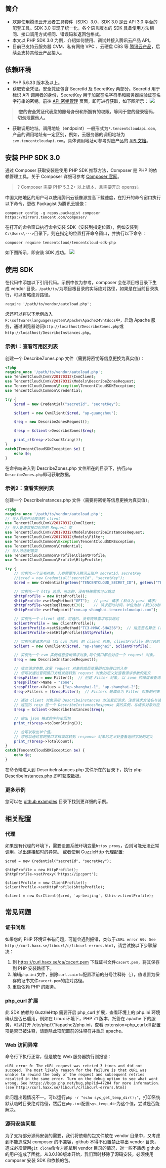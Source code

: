## 简介

* 欢迎使用腾讯云开发者工具套件（SDK）3.0，SDK 3.0 是云 API 3.0 平台的配套工具。SDK 3.0 实现了统一化，各个语言版本的 SDK 具备使用方法相同、接口调用方式相同、错误码和返回包格式。
* 本文以 PHP SDK 3.0 为例，介绍如何使用、调试并接入腾讯云产品 API。
* 目前已支持云服务器 CVM、私有网络 VPC 、云硬盘 CBS 等 [腾讯云产品](https://cloud.tencent.com/document/sdk/Description)，后续会支持其他云产品接入。

## 依赖环境

* PHP 5.6.33 版本及以上。
* 获取安全凭证。安全凭证包含 SecretId 及 SecretKey 两部分。SecretId 用于标识 API 调用者的身份，SecretKey 用于加密签名字符串和服务器端验证签名字符串的密钥。前往 [API 密钥管理](https://console.cloud.tencent.com/cam/capi) 页面，即可进行获取，如下图所示：
![](https://main.qcloudimg.com/raw/78145f9e6a830a188304991552a5c614.png)
>!**您的安全凭证代表您的账号身份和所拥有的权限，等同于您的登录密码，切勿泄露他人。**
* 获取调用地址。调用地址（endpoint）一般形式为`*.tencentcloudapi.com`，产品的调用地址有一定区别，例如，云服务器的调用地址为`cvm.tencentcloudapi.com`。具体调用地址可参考对应产品的 [API 文档](https://cloud.tencent.com/document/api)。


## 安装 PHP SDK 3.0
通过 Composer 获取安装是使用 PHP SDK 推荐方法，Composer 是 PHP 的依赖管理工具。关于 Composer 详细可参考 [Composer 官网](https://getcomposer.org/download/)。 
>? Composer 需要 PHP 5.3.2+ 以上版本，且需要开启 openssl。

中国大陆地区的用户可以使用腾讯云镜像源提高下载速度，在打开的命令窗口执行以下命令，更改 Packagist 为腾讯云镜像：
```
composer config -g repos.packagist composer https://mirrors.tencent.com/composer/
```

在打开的命令窗口执行命令安装 SDK（安装到指定位置），例如安装到`C:\Users\···>`目录下，则在指定的位置打开命令窗口，并执行以下命令：

```
composer require tencentcloud/tencentcloud-sdk-php
```

如下图所示，即安装 SDK 成功。
![](https://main.qcloudimg.com/raw/e8948ce3e75f37d10236f5f32ad558da.png)


## 使用 SDK

在代码中添加以下引用代码。示例中仅为参考，composer 会在项目根目录下生成 vendor 目录，`/path/to/`为项目根目录的实际绝对路径，如果是在当前目录执行，可以省略绝对路径。

```
require '/path/to/vendor/autoload.php'; 
```

您还可以将以下示例放入`F:\software\language\system\Apache\Apache24\htdocs`中，启动 Apache 服务，通过浏览器访问`http://localhost/DescribeZones.php`或`http://localhost/DescribeInstances.php`。

### 示例1：查看可用区列表

创建一个 DescribeZones.php 文件（需要将密钥等信息更换为真实值）：

```php
<?php
require_once '/path/to/vendor/autoload.php'; 
use TencentCloud\Cvm\V20170312\CvmClient;
use TencentCloud\Cvm\V20170312\Models\DescribeZonesRequest;
use TencentCloud\Common\Exception\TencentCloudSDKException;
use TencentCloud\Common\Credential;

try {
    $cred = new Credential("secretId", "secretKey");

    $client = new CvmClient($cred, "ap-guangzhou");

    $req = new DescribeZonesRequest();

    $resp = $client->DescribeZones($req);

    print_r($resp->toJsonString());
}
catch(TencentCloudSDKException $e) {
    echo $e;
}
```

在命令端进入到 DescribeZones.php 文件所在的目录下，执行`php DescribeZones.php`即可获取数据。

### 示例2：查看实例列表

创建一个 DescribeInstances.php 文件（需要将密钥等信息更换为真实值）。

```php
<?php
require_once '/path/to/vendor/autoload.php'; 
// 导入对应产品模块的 client
use TencentCloud\Cvm\V20170312\CvmClient;
// 导入要请求接口对应的 Request 类
use TencentCloud\Cvm\V20170312\Models\DescribeInstancesRequest;
use TencentCloud\Cvm\V20170312\Models\Filter;
use TencentCloud\Common\Exception\TencentCloudSDKException;
use TencentCloud\Common\Credential;
// 导入可选配置类
use TencentCloud\Common\Profile\ClientProfile;
use TencentCloud\Common\Profile\HttpProfile;

try {
    // 实例化一个证书对象，入参需要传入腾讯云账户 secretId，secretKey
    //$cred = new Credential("secretId", "secretKey");
    $cred = new Credential(getenv("TENCENTCLOUD_SECRET_ID"), getenv("TENCENTCLOUD_SECRET_KEY"));

    // 实例化一个 http 选项，可选的，没有特殊需求可以跳过
    $httpProfile = new HttpProfile();
    $httpProfile->setReqMethod("GET");  // post 请求 (默认为 post 请求)
    $httpProfile->setReqTimeout(30);    // 请求超时时间，单位为秒 (默认60秒)
    $httpProfile->setEndpoint("cvm.ap-shanghai.tencentcloudapi.com");  // 指定接入地域域名 (默认就近接入)

    // 实例化一个 client 选项，可选的，没有特殊需求可以跳过
    $clientProfile = new ClientProfile();
    $clientProfile->setSignMethod("TC3-HMAC-SHA256");  // 指定签名算法 (默认为 HmacSHA256)
    $clientProfile->setHttpProfile($httpProfile);

    // 实例化要请求产品 (以 cvm 为例) 的 client 对象, clientProfile 是可选的
    $client = new CvmClient($cred, "ap-shanghai", $clientProfile);

    // 实例化一个 cvm 实例信息查询请求对象,每个接口都会对应一个 request 对象。
    $req = new DescribeInstancesRequest();

    // 填充请求参数,这里 request 对象的成员变量即对应接口的入参
    // 您可以通过官网接口文档或跳转到 request 对象的定义处查看请求参数的定义
    $respFilter = new Filter();  // 创建 Filter 对象, 以 zone 的维度来查询 cvm 实例
    $respFilter->Name = "zone";
    $respFilter->Values = ["ap-shanghai-1", "ap-shanghai-2"];
    $req->Filters = [$respFilter];  // Filters 是成员为 Filter 对象的列表

    // 通过 client 对象调用 DescribeInstances 方法发起请求。注意请求方法名与请求对象是对应的
    // 返回的 resp 是一个 DescribeInstancesResponse 类的实例，与请求对象对应
    $resp = $client->DescribeInstances($req);

    // 输出 json 格式的字符串回包
    print_r($resp->toJsonString());

    // 也可以取出单个值。
    // 您可以通过官网接口文档或跳转到 response 对象的定义处查看返回字段的定义
    print_r($resp->TotalCount);
}
catch(TencentCloudSDKException $e) {
    echo $e;
}
```

在命令端进入到 DescribeInstances.php 文件所在的目录下，执行 php DescribeInstances.php 即可获取数据。

### 更多示例

您可以在 [github examples](https://github.com/tencentcloud/tencentcloud-sdk-php/tree/master/examples) 目录下找到更详细的示例。

## 相关配置

### 代理

如果是有代理的环境下，需要设置系统环境变量`https_proxy`，否则可能无法正常调用，抛出连接超时的异常。 或者使用 GuzzleHttp 代理配置:

```
$cred = new Credential("secretId", "secretKey");

$httpProfile = new HttpProfile();
$httpProfile->setProxy('https://ip:port');

$clientProfile = new ClientProfile();
$clientProfile->setHttpProfile($httpProfile);

$client = new OcrClient($cred, 'ap-beijing', $this->clientProfile);
```

## 常见问题

### 证书问题

如果您的 PHP 环境证书有问题，可能会遇到报错，类似于`cURL error 60: See http://curl.haxx.se/libcurl/c/libcurl-errors.html`，请尝试按以下步骤解决：

1. 到 https://curl.haxx.se/ca/cacert.pem 下载证书文件`cacert.pem`，将其保存到 PHP 安装路径下。
2. 编辑`php.ini`文件，删除`curl.cainfo`配置项前的分号注释符（;），值设置为保存的证书文件`cacert.pem`的绝对路径。
3. 重启依赖 PHP 的服务。

### php_curl 扩展

此 SDK 依赖的 GuzzleHttp 需要开启 php_curl 扩展，查看环境上的 php.ini 环境确认是否已启用，例如在 Linux 环境下，PHP 7.1 版本，托管在 apache 下的服务，可以打开 /etc/php/7.1/apache2/php.ini，查看 extension=php_curl.dll 配置项是否已被注释，请删除此项配置前的注释符并重启 apache。

### Web 访问异常

命令行下执行正常，但是放在 Web 服务器执行则报错：

`cURL error 0: The cURL request was retried 3 times and did not succeed. The most likely reason for the failure is that cURL was unable to rewind the body of the request and subsequent retries resulted in the same error. Turn on the debug option to see what went wrong. See https://bugs.php.net/bug.php?id=47204 for more information. (see http://curl.haxx.se/libcurl/c/libcurl-errors.html)`

此问题出现情况不一。可以运行`php -r "echo sys_get_temp_dir();"`，打印系统默认临时目录绝对路径，然后在`php.ini`配置`sys_temp_dir`为这个值，尝试是否能解决。

### 源码安装问题

为了支持部分源码安装的需要，我们将依赖的包文件放在 vendor 目录中，又考虑到不能造成对 composer 的不兼容，github 不得不设置禁止导出 vendor 目录，造成必须使用`git clone`命令才能拿到 vendor 目录的情况，对一些不熟悉 github 的用户造成了困扰。从3.0.188版本开始，我们暂时移除了源码安装，必须使用 composer 安装 SDK 和依赖的包。
